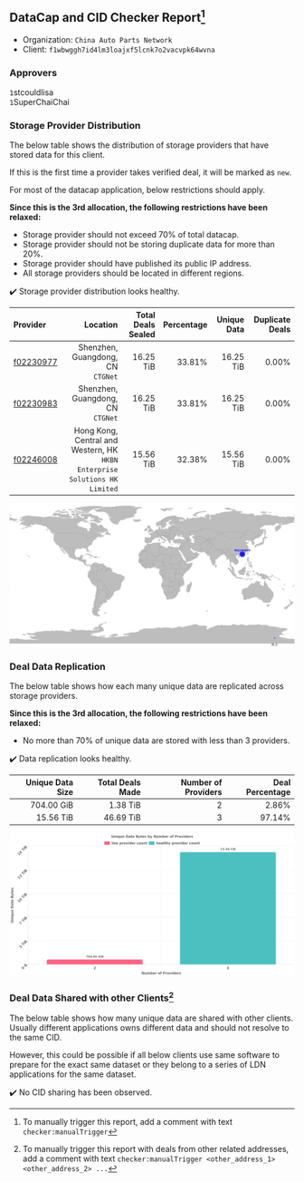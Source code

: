 ## DataCap and CID Checker Report[^1]
 - Organization: `China Auto Parts Network`
 - Client: `f1wbwggh7id4lm3loajxf5lcnk7o2vacvpk64wvna`
### Approvers
`1`stcouldlisa<br/>`1`SuperChaiChai

### Storage Provider Distribution
The below table shows the distribution of storage providers that have stored data for this client.

If this is the first time a provider takes verified deal, it will be marked as `new`.

For most of the datacap application, below restrictions should apply.

**Since this is the 3rd allocation, the following restrictions have been relaxed:**
 - Storage provider should not exceed 70% of total datacap.
 - Storage provider should not be storing duplicate data for more than 20%.
 - Storage provider should have published its public IP address.
 - All storage providers should be located in different regions.

✔️ Storage provider distribution looks healthy.

| Provider                                              |                                                                      Location | Total Deals Sealed | Percentage | Unique Data | Duplicate Deals |
| :---------------------------------------------------- | ----------------------------------------------------------------------------: | -----------------: | ---------: | ----------: | --------------: |
| [f02230977](https://filfox.info/en/address/f02230977) |                                          Shenzhen, Guangdong, CN<br/>`CTGNet` |          16.25 TiB |     33.81% |   16.25 TiB |           0.00% |
| [f02230983](https://filfox.info/en/address/f02230983) |                                          Shenzhen, Guangdong, CN<br/>`CTGNet` |          16.25 TiB |     33.81% |   16.25 TiB |           0.00% |
| [f02246008](https://filfox.info/en/address/f02246008) | Hong Kong, Central and Western, HK<br/>`HKBN Enterprise Solutions HK Limited` |          15.56 TiB |     32.38% |   15.56 TiB |           0.00% |

<img src="https://raw.githubusercontent.com/data-preservation-programs/filplus-checker-assets/main/filecoin-project/filecoin-plus-large-datasets/issues/964/1690355105577.png"/>

### Deal Data Replication
The below table shows how each many unique data are replicated across storage providers.


**Since this is the 3rd allocation, the following restrictions have been relaxed:**
- No more than 70% of unique data are stored with less than 3 providers.

✔️ Data replication looks healthy.

| Unique Data Size | Total Deals Made | Number of Providers | Deal Percentage |
| ---------------: | ---------------: | ------------------: | --------------: |
|       704.00 GiB |         1.38 TiB |                   2 |           2.86% |
|        15.56 TiB |        46.69 TiB |                   3 |          97.14% |

<img src="https://raw.githubusercontent.com/data-preservation-programs/filplus-checker-assets/main/filecoin-project/filecoin-plus-large-datasets/issues/964/1690355106406.png"/>

### Deal Data Shared with other Clients[^3]
The below table shows how many unique data are shared with other clients.
Usually different applications owns different data and should not resolve to the same CID.

However, this could be possible if all below clients use same software to prepare for the exact same dataset or they belong to a series of LDN applications for the same dataset.

✔️ No CID sharing has been observed.

[^1]: To manually trigger this report, add a comment with text `checker:manualTrigger`

[^2]: Deals from those addresses are combined into this report as they are specified with `checker:manualTrigger`

[^3]: To manually trigger this report with deals from other related addresses, add a comment with text `checker:manualTrigger <other_address_1> <other_address_2> ...`
